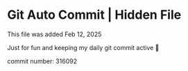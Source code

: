 # Git Auto Commit | Hidden File

This file was added Feb 12, 2025

Just for fun and keeping my daily git commit active 🤪

commit number: 316092
